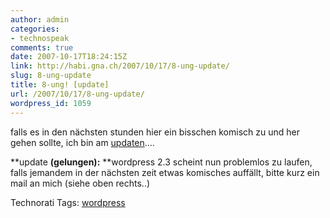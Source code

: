 ```yaml
---
author: admin
categories:
- technospeak
comments: true
date: 2007-10-17T18:24:15Z
link: http://habi.gna.ch/2007/10/17/8-ung-update/
slug: 8-ung-update
title: 8-ung! [update]
url: /2007/10/17/8-ung-update/
wordpress_id: 1059
---
```


falls es in den nächsten stunden hier ein bisschen komisch zu und her gehen sollte, ich bin am [updaten](http://wordpress.org/download/)....

**update **(gelungen):** **wordpress 2.3 scheint nun problemlos zu laufen, falls jemandem in der nächsten zeit etwas komisches auffällt, bitte kurz ein mail an mich (siehe oben rechts..)



Technorati Tags: [wordpress](http://www.technorati.com/tag/wordpress)
